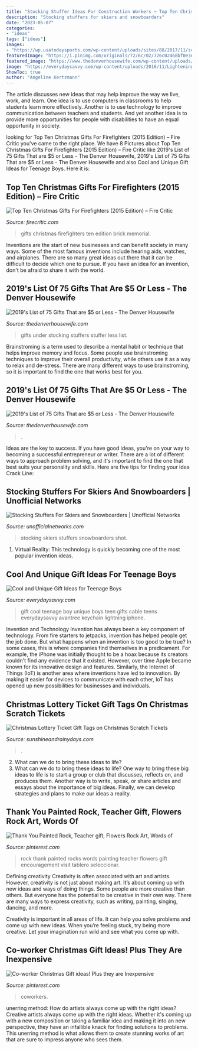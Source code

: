 ```yaml
---
title: "Stocking Stuffer Ideas For Construction Workers ~ Top Ten Christmas Gifts For Firefighters (2015 Edition) – Fire Critic"
description: "Stocking stuffers for skiers and snowboarders"
date: "2023-05-07"
categories:
- "ideas"
tags: ["ideas"]
images:
- "https://wp.usatodaysports.com/wp-content/uploads/sites/88/2017/11/screen-shot-2017-11-25-at-1-17-10-pm.jpg"
featuredImage: "https://i.pinimg.com/originals/72/6c/02/726c02468bf0e3ecd9e1f87ad2937982.jpg"
featured_image: "https://www.thedenverhousewife.com/wp-content/uploads/2012/10/75-gift-ideas-that-are-less-than-5-640x960.png"
image: "https://everydaysavvy.com/wp-content/uploads/2016/11/Lightening-Cable-Apple-Gift-Idea-for-Teen-Boy.jpg"
ShowToc: true
author: "Angeline Kertzmann"
---
```



The article discusses new ideas that may help improve the way we live, work, and learn. One idea is to use computers in classrooms to help students learn more effectively. Another is to use technology to improve communication between teachers and students. And yet another idea is to provide more opportunities for people with disabilities to have an equal opportunity in society.

	

		
looking for Top Ten Christmas Gifts For Firefighters (2015 Edition) – Fire Critic you've came to the right place. We have 8 Pictures about Top Ten Christmas Gifts For Firefighters (2015 Edition) – Fire Critic like 2019&#039;s List of 75 Gifts That are $5 or Less - The Denver Housewife, 2019&#039;s List of 75 Gifts That are $5 or Less - The Denver Housewife and also Cool and Unique Gift Ideas for Teenage Boys. Here it is:
		
    
## Top Ten Christmas Gifts For Firefighters (2015 Edition) – Fire Critic

<img loading=lazy src="http://18louymqloa3x8l3pfngkr2q.wpengine.netdna-cdn.com/wp-content/uploads/sites/10/2015/11/1900174_10152429186942849_8233326815012560608_n.jpg" onerror="this.onerror=null;this.src='https://tse1.mm.bing.net/th?id=OIP.aZ5_b8w1BcWvRYWrNVSk8wHaFj&amp;pid=15.1';" alt="Top Ten Christmas Gifts For Firefighters (2015 Edition) – Fire Critic">

_Source: firecritic.com_

>gifts christmas firefighters ten edition brick memorial. 

	

Inventions are the start of new businesses and can benefit society in many ways. Some of the most famous inventions include hearing aids, watches, and airplanes. There are so many great ideas out there that it can be difficult to decide which one to pursue. If you have an idea for an invention, don't be afraid to share it with the world.

    
## 2019&#039;s List Of 75 Gifts That Are $5 Or Less - The Denver Housewife

<img loading=lazy src="http://www.thedenverhousewife.com/wp-content/uploads/2017/11/Stocking-Stuffers-under-5-1024x1024.jpg" onerror="this.onerror=null;this.src='https://tse4.mm.bing.net/th?id=OIP._HU41Xfdf77ihNms1ykPWgHaHa&amp;pid=15.1';" alt="2019&#039;s List of 75 Gifts That are $5 or Less - The Denver Housewife">

_Source: thedenverhousewife.com_

>gifts under stocking stuffers stuffer less list. 

	

Brainstroming is a term used to describe a mental habit or technique that helps improve memory and focus. Some people use brainstroming techniques to improve their overall productivity, while others use it as a way to relax and de-stress. There are many different ways to use brainstroming, so it is important to find the one that works best for you.

    
## 2019&#039;s List Of 75 Gifts That Are $5 Or Less - The Denver Housewife

<img loading=lazy src="https://www.thedenverhousewife.com/wp-content/uploads/2012/10/75-gift-ideas-that-are-less-than-5-640x960.png" onerror="this.onerror=null;this.src='https://tse2.mm.bing.net/th?id=OIP.rBybUyj4aqbvCf0W48OmDwHaLH&amp;pid=15.1';" alt="2019&#039;s List of 75 Gifts That are $5 or Less - The Denver Housewife">

_Source: thedenverhousewife.com_

>. 

	

Ideas are the key to success. If you have good ideas, you're on your way to becoming a successful entrepreneur or writer. There are a lot of different ways to approach problem solving, and it's important to find the one that best suits your personality and skills. Here are five tips for finding your idea Crack Line:

    
## Stocking Stuffers For Skiers And Snowboarders | Unofficial Networks

<img loading=lazy src="https://wp.usatodaysports.com/wp-content/uploads/sites/88/2017/11/screen-shot-2017-11-25-at-1-17-10-pm.jpg" onerror="this.onerror=null;this.src='https://tse3.mm.bing.net/th?id=OIP.ewElNdaqR2bShTTPlI1rcwHaGK&amp;pid=15.1';" alt="Stocking Stuffers For Skiers and Snowboarders | Unofficial Networks">

_Source: unofficialnetworks.com_

>stocking skiers stuffers snowboarders shot. 

	

1. Virtual Reality: This technology is quickly becoming one of the most popular invention ideas.

    
## Cool And Unique Gift Ideas For Teenage Boys

<img loading=lazy src="https://everydaysavvy.com/wp-content/uploads/2016/11/Lightening-Cable-Apple-Gift-Idea-for-Teen-Boy.jpg" onerror="this.onerror=null;this.src='https://tse3.mm.bing.net/th?id=OIP.eK7uRgI98WRax3nAMOFJmgAAAA&amp;pid=15.1';" alt="Cool and Unique Gift Ideas for Teenage Boys">

_Source: everydaysavvy.com_

>gift cool teenage boy unique boys teen gifts cable teens everydaysavvy avantree keychain lightning iphone. 

	

Invention and Technology
Invention has always been a key component of technology. From fire starters to jetpacks, invention has helped people get the job done. But what happens when an invention is too good to be true? In some cases, this is where companies find themselves in a predicament. For example, the iPhone was initially thought to be a hoax because its creators couldn't find any evidence that it existed. However, over time Apple became known for its innovative design and features. Similarly, the Internet of Things (IoT) is another area where inventions have led to innovation. By making it easier for devices to communicate with each other, IoT has opened up new possibilities for businesses and individuals.

    
## Christmas Lottery Ticket Gift Tags On Christmas Scratch Tickets

<img loading=lazy src="https://sunshineandrainydays.com/wp-content/uploads/2020/11/Lotto-Gift-Tags-P3.jpg" onerror="this.onerror=null;this.src='https://tse1.mm.bing.net/th?id=OIP.pt_sM2CdCEa3Dcq9Kaee9QHaLH&amp;pid=15.1';" alt="Christmas Lottery Ticket Gift Tags on Christmas Scratch Tickets">

_Source: sunshineandrainydays.com_

>. 

	

2. What can we do to bring these ideas to life?
2. What can we do to bring these ideas to life? 
One way to bring these big ideas to life is to start a group or club that discusses, reflects on, and produces them. Another way is to write, speak, or share articles and essays about the importance of big ideas. Finally, we can develop strategies and plans to make our ideas a reality.

    
## Thank You Painted Rock, Teacher Gift, Flowers Rock Art, Words Of

<img loading=lazy src="https://i.pinimg.com/originals/72/6c/02/726c02468bf0e3ecd9e1f87ad2937982.jpg" onerror="this.onerror=null;this.src='https://tse4.mm.bing.net/th?id=OIP.xdge45KH4hDMPPALXYTIOgHaG_&amp;pid=15.1';" alt="Thank You Painted Rock, Teacher gift, Flowers Rock Art, Words of">

_Source: pinterest.com_

>rock thank painted rocks words painting teacher flowers gift encouragement visit tablero seleccionar. 

	

Defining creativity
Creativity is often associated with art and artists. However, creativity is not just about making art. It’s about coming up with new ideas and ways of doing things.
Some people are more creative than others. But everyone has the potential to be creative in their own way. There are many ways to express creativity, such as writing, painting, singing, dancing, and more.

Creativity is important in all areas of life. It can help you solve problems and come up with new ideas. When you’re feeling stuck, try being more creative. Let your imagination run wild and see what you come up with.

    
## Co-worker Christmas Gift Ideas! Plus They Are Inexpensive

<img loading=lazy src="https://s-media-cache-ak0.pinimg.com/originals/ed/bc/a2/edbca230fce66608bd58d3bfd5406344.jpg" onerror="this.onerror=null;this.src='https://tse2.mm.bing.net/th?id=OIP.DTqfKSNgF96ucRNZUreXlAHaJ4&amp;pid=15.1';" alt="Co-worker Christmas Gift ideas! Plus they are Inexpensive">

_Source: pinterest.com_

>coworkers. 

	

unerring method: How do artists always come up with the right ideas?
Creative artists always come up with the right ideas. Whether it's coming up with a new composition or taking a familiar idea and making it into an new perspective, they have an infallible knack for finding solutions to problems. This unerring method is what allows them to create stunning works of art that are sure to impress anyone who sees them.

